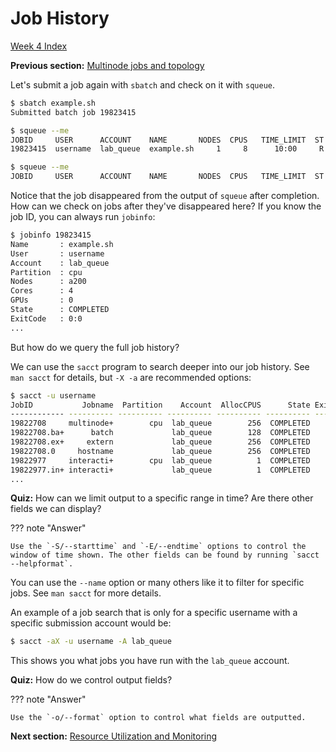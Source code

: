 # Job History

[Week 4 Index](week4.md)

**Previous section:** [Multinode jobs and topology](multinode.md)

Let's submit a job again with `sbatch` and check on it with `squeue`.

```bash
$ sbatch example.sh
Submitted batch job 19823415

$ squeue --me
JOBID     USER      ACCOUNT    NAME       NODES  CPUS   TIME_LIMIT  ST  TIME
19823415  username  lab_queue  example.sh     1     8      10:00     R  0:05

$ squeue --me
JOBID     USER      ACCOUNT    NAME       NODES  CPUS   TIME_LIMIT  ST  TIME
```

Notice that the job disappeared from the output of `squeue` after completion. How can we check on jobs after they've disappeared here? If you know the job ID, you can always run `jobinfo`:

```bash
$ jobinfo 19823415
Name       : example.sh
User       : username
Account    : lab_queue
Partition  : cpu
Nodes      : a200
Cores      : 4
GPUs       : 0
State      : COMPLETED
ExitCode   : 0:0
...
```

But how do we query the full job history?

We can use the `sacct` program to search deeper into our job history. See `man sacct` for details, but `-X -a` are recommended options:

```bash
$ sacct -u username
JobID           Jobname  Partition    Account  AllocCPUS      State ExitCode
------------ ---------- ---------- ---------- ---------- ---------- --------
19822708     multinode+        cpu  lab_queue        256  COMPLETED      0:0
19822708.ba+      batch             lab_queue        128  COMPLETED      0:0
19822708.ex+     extern             lab_queue        256  COMPLETED      0:0
19822708.0     hostname             lab_queue        256  COMPLETED      0:0
19822977     interacti+        cpu  lab_queue          1  COMPLETED      0:0
19822977.in+ interacti+             lab_queue          1  COMPLETED      0:0
...
```

**Quiz:** How can we limit output to a specific range in time? Are there other fields we can display?

??? note "Answer"

    Use the `-S/--starttime` and `-E/--endtime` options to control the window of time shown. The other fields can be found by running `sacct --helpformat`.

You can use the `--name` option or many others like it to filter for specific jobs. See `man sacct` for more details.

An example of a job search that is only for a specific username with a specific submission account would be:

```bash
$ sacct -aX -u username -A lab_queue
```

This shows you what jobs you have run with the `lab_queue` account.

**Quiz:** How do we control output fields?

??? note "Answer"

    Use the `-o/--format` option to control what fields are outputted.

**Next section:** [Resource Utilization and Monitoring](monitor.md)
